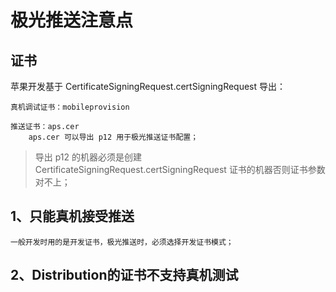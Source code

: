 # 极光推送注意点

## 证书
苹果开发基于 CertificateSigningRequest.certSigningRequest 导出：

    真机调试证书：mobileprovision

    推送证书：aps.cer
    	aps.cer 可以导出 p12 用于极光推送证书配置；
    	
> 导出 p12 的机器必须是创建  
    	CertificateSigningRequest.certSigningRequest 证书的机器否则证书参数对不上；
    
## 1、只能真机接受推送
    一般开发时用的是开发证书，极光推送时，必须选择开发证书模式；
    
## 2、Distribution的证书不支持真机测试



